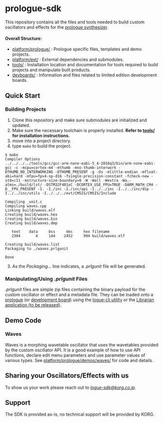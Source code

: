 # prologue-sdk 

This repository contains all the files and tools needed to build custom oscillators and effects for the [prologue synthesizer](https://www.korg.com/products/synthesizers/prologue).

#### Overall Structure:
* [platform/prologue/](platform/prologue/) : Prologue specific files, templates and demo projects.
* [platform/ext/](platform/ext/) : External dependencies and submodules.
* [tools/](tools/) : Installation location and documentation for tools required to build projects and manipulate built products.
* [devboards/](devboards/) : Information and files related to limited edition development boards.

## Quick Start

### Building Projects

 1. Clone this repository and make sure submodules are initialized and updated.
 2. Make sure the necessary toolchain is properly installed. **Refer to [tools/](../../tools/) for installation instructions.**
 3. move into a project directory.
 4. type `make` to build the project.

```
$ make
Compiler Options
../../../../tools/gcc/gcc-arm-none-eabi-5_4-2016q3/bin/arm-none-eabi-gcc -c -mcpu=cortex-m4 -mthumb -mno-thumb-interwork -DTHUMB_NO_INTERWORKING -DTHUMB_PRESENT -g -Os -mlittle-endian -mfloat-abi=hard -mfpu=fpv4-sp-d16 -fsingle-precision-constant -fcheck-new -std=c11 -mstructure-size-boundary=8 -W -Wall -Wextra -Wa,-alms=./build/lst/ -DSTM32F401xC -DCORTEX_USE_FPU=TRUE -DARM_MATH_CM4 -D__FPU_PRESENT -I. -I./inc -I./inc/api -I../../inc -I../../inc/dsp -I../../inc/utils -I../../../ext/CMSIS/CMSIS/Include

Compiling _unit.c
Compiling waves.cpp
Linking build/waves.elf
Creating build/waves.hex
Creating build/waves.bin
Creating build/waves.dmp

   text	   data	    bss	    dec	    hex	filename
   2304	      4	    144	   2452	    994	build/waves.elf

Creating build/waves.list
Packaging to ./waves.prlgunit

Done
```
 3. As the *Packaging...* line indicates, a *.prlgunit* file will be generated.
 
### Manipulating/Using *.prlgunit* Files

*.prlgunit* files are simple zip files containing the binary payload for the custom oscillator or effect and a metadata file.
They can be loaded onto a [prologue](https://www.korg.com/products/synthesizers/prologue) (or [development board](devboards/)) using the [logue-cli utility](tools/logue-cli/) or the [Librarian application (to be released)](https://www.korg.com/products/synthesizers/prologue).

## Demo Code

### Waves

Waves is a morphing wavetable oscillator that uses the wavetables provided by the custom oscillator API. It is a good example of how to use API functions, declare edit menu parameters and use parameter values of various types. See [platform/prologue/demos/waves/](platform/prologue/demos/waves/) for code and details.

## Sharing your Oscillators/Effects with us

To show us your work please reach out to *logue-sdk@korg.co.jp*.

## Support

The SDK is provided as-is, no technical support will be provided by KORG.

<!-- ## Troubleshooting -->





